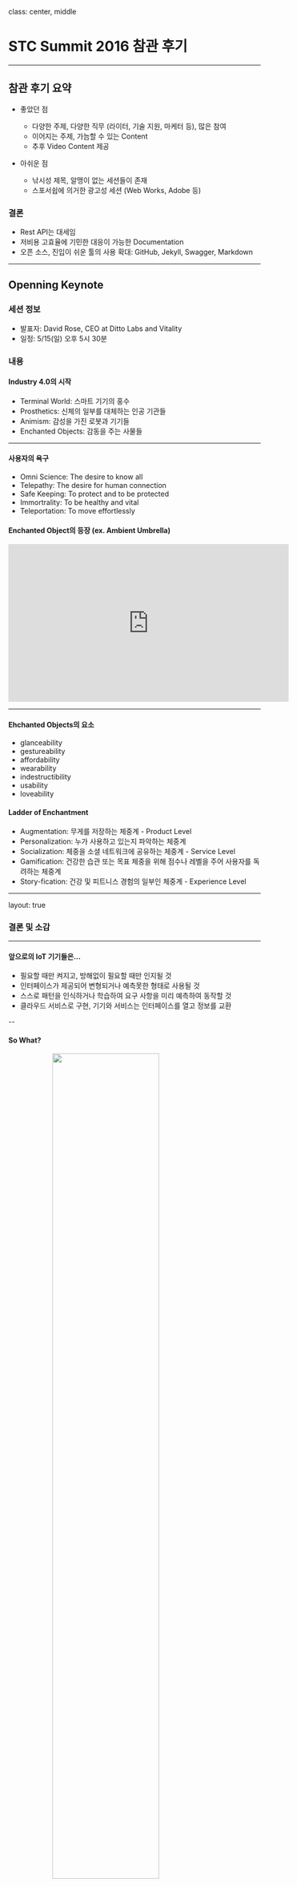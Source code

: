 class: center, middle

# STC Summit 2016 참관 후기

---
## 참관 후기 요약
* 좋았던 점
  * 다양한 주제, 다양한 직무 (라이터, 기술 지원, 마케터 등), 많은 참여
  * 이어지는 주제, 가늠할 수 있는 Content
  * 추후 Video Content 제공

* 아쉬운 점
  * 낚시성 제목, 알맹이 없는 세션들이 존재
  * 스포서쉽에 의거한 광고성 세션 (Web Works, Adobe 등)

### 결론
* Rest API는 대세임
* 저비용 고효율에 기민한 대응이 가능한 Documentation
* 오픈 소스, 진입이 쉬운 툴의 사용 확대: GitHub, Jekyll, Swagger, Markdown

---

## Openning Keynote

### 세션 정보
* 발표자: David Rose, CEO at Ditto Labs and Vitality
* 일정: 5/15(일) 오후 5시 30분

### 내용
#### Industry 4.0의 시작
* Terminal World: 스마트 기기의 홍수
* Prosthetics: 신체의 일부를 대체하는 인공 기관들
* Animism: 감성을 가진 로봇과 기기들
* Enchanted Objects: 감동을 주는 사물들

---
#### 사용자의 욕구
* Omni Science: The desire to know all
* Telepathy: The desire for human connection
* Safe Keeping: To protect and to be protected
* Immortrality: To be healthy and vital
* Teleportation: To move effortlessly

#### Enchanted Object의 등장 (ex. Ambient Umbrella)
 <iframe width="560" height="315" src="https://www.youtube.com/embed/teEZMLUXnSk?autoplay=1" frameborder="0" allowfullscreen></iframe>

---
#### Ehchanted Objects의 요소
* glanceability
* gestureability
* affordability
* wearability
* indestructibility
* usability
* loveability

#### Ladder of Enchantment
* Augmentation: 무게를 저장하는 체중계 - Product Level
* Personalization: 누가 사용하고 있는지 파악하는 체중계
* Socialization: 체중을 소셜 네트워크에 공유하는 체중계 - Service Level
* Gamification: 건강한 습관 또는 목표 체중을 위해 점수나 레벨을 주어 사용자를 독려하는 체중계
* Story-fication: 건강 및 피트니스 경험의 일부인 체중계 - Experience Level

---
layout: true

### 결론 및 소감

---

#### 앞으로의 IoT 기기들은...
* 필요할 때만 켜지고, 방해없이 필요할 때만 인지될 것
* 인터페이스가 제공되어 변형되거나 예측못한 형태로 사용될 것
* 스스로 패턴을 인식하거나 학습하여 요구 사항을 미리 예측하여 동작할 것
* 클라우드 서비스로 구현, 기기와 서비스는 인터페이스를 열고 정보를 교환

--

#### So What?
<img style="margin:0px auto;display:block" width="65%" height="65%" src="http://danjimilk.github.io/DocTest/IoT_World.png" />

---
layout: false

## Your Secret Weapon: The Documentation Handbook

### 세션 정보
* 발표자: Kate Schneider, Senior Technical Writer, Madcap Software
* 일정: 5/16(월) 오전 8시 30분

### 내용
#### 직면한 문제
* 선행 라이터로부터 얻을 수 없는 정보
* 1:1 트레이닝을 하기엔 부족한 시간
* 최신의 내용이 아닌 스타일 가이드
* 여러 버전의 스타일 가이드로 인해 정보의 충돌이 일어남

---
#### The Solution: Doc Handbook
* 중앙 저장소에서 유지됨
* 리뷰, 업데이트, 추가의 반복으로 최신의 정보가 유지
* 트레이닝 도구 및 레퍼런스 도구로 사용될 수 있음
* 문서의 스타일이나 표현이 같은 수준을 유지하도록 도움
* 업무 워크플로를 생성하는데 도움을 줌
* 인력의 고용 및 유출에 따른 정보 손실, 훈련 비용, 교육 자료의 중복을 없앰

#### Doc Handbook 사용 목적
* 트레이닝 도구: 업무 워크플로, 저작 도구
* 레퍼런스 도구: 스타일 가이드, How to 가이드
* Sandbox 도구: 새로운 도구, 스타일 등을 시험해볼 수 있는 테스트 자료
  
<img style="margin:0px auto;display:block" width="60%" height="60%" src="http://danjimilk.github.io/DocTest/Handbook.png" />

#### Doc Handbook Best Practice - Do
* 신입 라이터는 익숙해질 때까지 핸드북을 사용
* 팀 멤버와 협업하여 핸드북을 저작/리뷰
* 신입 라이터의 제안이나 리뷰를 반영

#### Doc Handbook Best Practice - Do Not
* 핸드북을 방치하지 마라
* 하루 아침에 핸드북을 완성하려고 하지마라 (계속 추가하는 방식 사용)
* 기존의 문서를 재작성하지 마라

### 결론
* 우리의 핸드북(스타일 가이드)은 접근이 쉬운가?
* 우리의 핸드북은 계속 업데이트되고 업무 시 참조할 수 있는 것인가?
* 우리의 핸드북으로 멤버의 변화에 대응할 수 있는가?
* 우리의 핸드북이 위와 같은 특징을 가질 수 있도록 업데이트 및 재작성할 가치가 있음

---
## Generating API Doc automatically

### 세션정보
* 발표자: Ed Marshall, Marshall Documentation Consulting
* 일정: 5/16(월) 오전 9시 45분
* 비고: 청강 중 다른 세션으로 이동

### 내용 및 소감
* TC에서 API/SDK 라이터의 비중이 커짐, 하지만 툴은? Robo Help를 많이 씀
* API 문서의 자동화를 위해 Doxygen, JavaDoc, Swagger 등을 소개함
* API/SDK 라이터의 덕목으로 Code Reading 스킬을 강조함
* API 사용 목적, API를 쓰게되는 맥락이나 사용 로직을 제공하는 것도 중요
* 소스 코드에 문서화하기 때문에 개발자와 협업 규칙을 잘 세워야 함
* JavaDoc 위주로 설명이 진행되어 더 듣지 않고 이돔함

---
## Tech Comm and Tech Support Working Together
### 세션정보
* 발표자: Rick Lippincott, Senior Technical Writer, Blacktree Technology/Analogic
* 일정: 5/16(월) 오전 9시 45분

### 내용 및 소감
* Tech Comm은 내부 개발자와 커뮤니케이션 하며 문서를 생성 
* Tech Comm이 만든 문서로 유저 또는 외부 개발자와 커뮤니케이션 실시
* Tech Comm이 만든 문서/제품의 문제점을 Tech Support가 잘 수집
* Tech Comm이 Tech Support에게 문서 리뷰를 부탁하는 방식 등으로 협업 가능
* 우리 조직의 입장에서 ID개발지원실이 Tech Support라 가정할 수 있음

---
## REST API Documentation Best Practice
### 세션정보
* 발표자: Marta Rauch, Sr. Principal Information Developer, Oracle
* 일정: 5/16(월) 오후 1시

### 내용
#### 다룬 주제
  * Intro and importance of REST APIs
  * Best practices for REST API content
  * How one company does this
  * Useful tools

---
#### Intro and importance of REST APIs
* REST API: ROA (Resource Oreinted Architecture)구조로 웹의 콘텐츠를 하나의 자원으로 보고 HTTP의 GET, POST, PUT, DELETE를 CRUD를 수행하는 구조
* 빠르게 성장하고 있고 산업 표준으로 자리 잡음
* 소셜 네트워크, IoT, Cloud, 모바일, 웨어러블에 사용됨
* 정확함, 내용의 신뢰성이 API 문서에 가장 크게 요구되는 요소임

#### [Best Practice](http://docs.oracle.com/cloud/latest/jcs_gs/JSRMR/) for REST API Document
* 레퍼런스 타입뿐만 아니라 Get Started, Task Oriented 토픽도 함께 제공함
* Use Cases별 API 사용 가이드 제공 (레퍼런스보다 가이드 성격)
* Task Based Category로 API 레퍼런스를 필터링해서 접근할 수 있어야 함
* 이름, URI, 지원 Methods, Overview, Method별 설명, 파라미터, 노트로 구성
* Response (Status Code)에 대한 설명 필요
* 다양항 방법으로 정보에 접근하도록 해야 함 (필터 기준: Task, Path, Method)
* 문서 콘텐트 자체도 자동화되어 산출될 수 있게 해당 언어 또는 언어가 지원하는 포맷으로 작성해야 함

---
#### API Documentation Generation
* Oracle 제품에 대한 REST API 문서 작성
* Swagger을 사용하여 문서화를 자동화 했지만 표시하는 템플릿(Swagger UI)를 커스터마이징함
* 문서를 배포하는 앱을 만들고 문서를 배포할 수 있도록 REST API를 만듬
* 문서 배포 앱이 Oracle 내부의 CMS에서 Content를 추출하여 문서를 배포함

#### REST API 문서화를 위해 사용한 도구
* GitHub: Repository로 사용
* Postman (Chrome Extension): REST API를 테스트하기 위한 도구
* 브라우저 외에도 Desk Top용 REST Client나 cURL 오픈 소스를 사용하기도 함

#### References
* [Tom Johnson's API Doc posts](http://idratherbewriting.com/category/api-documentation/)
* [Tom Johnson podcast with Peter Gruenbaum on automating REST API Doc](http://idratherbewriting.com/2015/01/05/podcast-automating-rest-api-documentation-with-peter-gruenbaum/)
* [Sarah Maddox, API Technical writing](http://www.slideshare.net/sarahmaddox/api-technical-writing)

---
## Collaborating and Contributing in GitHub
### 세션정보
* 발표자: Nicky Bleiel, Watson Information Developer, IBM Watson
* 일정: 5/16(월) 오후 2시 15분

### 내용
#### GitHub란?
* 소프트웨어 프로젝트를 위한 웹 기반 저장소 (31 million repositories)
* GitHub uses Git.
* Git: Distributed version control system for software development

---
#### 특징
* SNS 특징이 있음, 유명 프로젝트, 유명 개발자를 Follow할 수 있음
* 문서 저작을 함께 할 수 있음
* 문서 또한 코드와 같은 파일로 취급
* 계정 생성은 무료, 단 Private Repository를 만들어야 할 경우 유료

#### GitHub 이해를 돕기 위한 레퍼런스
* [Guruble Blog](http://guruble.com/?p=116)
* [딤딤이 Blog](http://dimdim.tistory.com/entry/GIT%EC%97%90-%EB%8C%80%ED%95%9C-%EB%82%B4%EC%9A%A9%EC%A0%95%EB%A6%AC-%EC%A0%95%EB%A6%AC%EC%A4%91)

#### GitHub에서 문서화하는 방법
* Readmes 생성 (Markdown)
* GitHub Pages (gh-pages 브랜치 사용)
* Wikis (Markdown)

---
#### Markdown
* 가벼운 규칙으로 HTML 변환이 쉬운 문법 (Wiki Markup와 비슷)
* John Gruber에 의해 만들어짐
* GitHub에서 문서화를 위해 Markdown을 사용
* Syntax Highlighting, Task List, Tables를 추가로 지원
* [Markdown Cheatsheet](https://guides.github.com/pdfs/markdown-cheatsheet-online.pdf)

### 소감
* GitHub의 특징을 활용하면서 문서화하는 스킬은 대부분 최근 TW에게 요구되는 Trendy한 스킬이라고 느낌
* Markdown이 문서 요구 사항을 모두 만족시키지 못하지만 빠른 대응 가능
* Code와 문서의 경계를 크게 두지 않는 사고 방식을 확인함

---
## Interactive Document and the IoT
### 세션정보
* 발표자: Vi Kellersohn, Chief Marketing Officer, Oberon Technologies
* 일정: 5/17(화) 오전 8시 30분

### 내용
* IoT 기기들은 필요한 정보를 인터넷을 통해 수집하여, 기기 스스로를 제어하거나 정보를 디스플레이할 수 있음
* 또는 반대로 IoT 기기의 상태 정보나 센서 정보를 인터넷을 통해 전송 가능
* Interactive Content는 제품 상태 정보나 사용자의 진행 상태를 이용해 반응형 방식으로 정보를 전달하는 것
* 실제로 세션에서는 커피 머신 + 라즈베리 파이 + 센서 + Wireless Network를 조합하여 반응형 콘텐트 시연

---
<img width="70%" height="70%" src="http://danjimilk.github.io/DocTest/Interactive_Content.jpg">

### 소감
* Interactive Content가 무엇인지 가장 구체적으로 보여준 세션
* 독자를 예상 분석한 과거에는 완벽히 Personalized Content 구현이 불가했음
* 실제 Personalized Content를 지향하려면 Connectivity를 통한 정보 수집과 이에 따른 Conditional Content는 필수임
* 물론 Content는 계속 범용적이며 모든 것을 포괄할 수 있을 정도로 많은 정보를 들고 있어야 Personalized Content를 생성할 수 있음

---
## Do More with Less and Increase your Return on Content(ROC)
### 세션정보
* 발표자: Abhishek Jain, Product Manager, Adobe
* 일정: 5월 17일(화) 오전 9시 45분

### 내용
#### 서론
* 회사는 Content 생산을 위해 많은 예산을 편성하지 않거나 예산을 깎고 있음
* 예산은 줄었지만 요구하는 것들은 많아짐
* 이 상황에서 집중해야 할 것, 줄여야 할 것이 무엇인지 고민임

---
#### 필수적인 Content를 생산하고 프로세스를 효율화하라
* Content 전략
  * 처음부터 완변한 Content를 만들 필요 없음
  * 소프트웨어의 Agile 방법론처럼 Content 생산/관리 필요(Lean)
  * 누가 이 문서를 필요로 하는지?
  * 그들이 언제까지 어느 수준의 정보를 필요로 하는지?
  * 그리고 그 요구가 단계별로 진행될 수 있는지?
  * 필요없는 Content나 프로세스를 줄일 수 있는 부분은 없는지?
  * 계속적인 Content 개선을 쉽게 할 수 있는 방법은 무엇인지? 

* 프로세스 전략
  * 우리의 프로세스 중 가장 비용 개선이 쉽게 될 수 있는 부분은 리뷰 프로세스
  * 완벽한 리뷰는 불가능하며, 수시/순환 방식으로 계속적 리뷰해야 함
  * 리뷰의 결과물은 항상 최종 결과물과 큰 차이가 없어야 함 (항시 배포 가능)

---
#### 트래픽과 ROC의 측정
* 사용자를 이해함으로 측정해야 할 자료를 판단할 수 있음
* 수집할만한 자료
  * 많이 읽는 Content
  * 많이 검색하는 Keyword
  * 소비하는 지역과 언어
  * 어떤 서비스를 통해 접속하는지? (Organic Search, Site Refer, Social)
  * 어떤 형태의 기기로 접속하는지?
  * 토픽을 읽는데 소비되는 시간
  * 토픽을 그냥 지나치는 비율
  * 멀티미디어 Content의 소비율이나 양

* 필요 Action
  * 검색 쿼리가 많거나 자주 소비되는 Content는 생성하거나 강화해야 함
  * 사용자의 피드백은 바로 반영할 가치가 있음
  * 고비용 대비 저효율의 콘텐트를 줄여야 함(미디어 Content, 단순히 조회수로 비디오 영상의 효용성을 판단할 수 없음)

---
#### Technical Content Workflow is becoming circular
<img style="margin:0px auto;display:block" width="60%" height="60%" src="http://danjimilk.github.io/DocTest/Technical_Content_WorkFlow.png" />

#### 사용자 참여 전략
* 사용자에 의해 생성된 UGC, UCC Content를 활용할 것 (Community)
* 포럼 등을 통해 사용자에게 응대한 Content(Feedback)을 재사용 할 것
* 사용자에게 Content 저작 및 편집까지 맡기는 것도 좋은 방법 (Wiki 스타일)

---
### 소감
* 팀의 사이트 통계와 같은 것들이 왜 필요한지?
* 통계를 통해 우리는 어떤 결정을 해야 할 것인지 더 깊이 고민'만'하게 됨
* 제목에 이끌려 내용을 들었지만 Practice가 없어서 많이 아쉬웠음
* 동시간 대에 했던 Cut to the Core with Simplified Technical English 세션을 들어보지 못해 아쉬웠음

---
## Writing Technical Docs like a Hacker with Jekyll
### 세션정보
* 발표자: Tom Johnson, Technical Writer, Amazon Lab 126
* 일정: 5월 17일(화) 오후 1시

### 내용
#### 서론
* Single Sourcing, Multi Channel Publishing 지원 CMS는 진입 장벽이 높음
* 고도로 모듈화된 문서 시스템을 쓰려면, Dita 같은 XML 포맷을 사용해야 하고 배경 지식도 알아야 함
* Web Server나 Database로 Web Publishing하는 CMS도 사전에 준비해야 하는 Infrastructure가 있고 이를 이해해야 커스터마이징을 통해 활용도가 올라감
* 이런 상황에서 Jekyll을 이용한 Documentation Practice를 공유

---
#### Jekyll 이용한 문서화 Practice
* Simple, Stable, Secure, Lightweight, Fast
* 사이트 생성: Jekeyll
* 파일 포맷: Text
* 저작 도구: Text Editor
* 협업 도구: Git, GitHub
* Versioning 도구: Git
* 그 외 필요도구 (Extensions): Server Hooks
* Site Design: [Bootstrap](http://getbootstrap.com/) (UI Framework)
* Content Re-use, Conditional Content: [Liquid](http://shopify.github.io/liquid/) (Template Lanugage)
* Multiple Output: Build Config 활용

#### 소감
* Technical Wrtier가 누구보다 Content/Information 특성을 잘 알기 때문에 그 누구보다 저작하고 관리하는 툴이 어떠해야 하는지 잘 알아야 함
* 여러 도구의 조합으로 관리하는 정보에 맞는 Documentation System을 구축한 Practice에 감탐함
* [발표](http://idratherbewriting.com/files/jekyllwritetechdocslikehackerstc/#/27) 마지막에 Jekyll이 자신을 매우 자유롭게 만들어줬다는 점이 이해됨

---
## Up with Markdown
### 세션정보
* 발표자: Dave Gash, Freelancer (Tech Publisher, Conference Speaker) 
* 일정: 5월 17일(화) 오후 2시 15분

### 내용 및 소감
* Markdwon의 특징으로 Simple하고 빠름을 강조
* 많은 사람들이 Markdown을 쓰고 있고 많은 CMS가 Markdown을 지원
* Markdown 문법과 사용예를 제공함
* GitHub의 인기를 등에 업고 가벼운 Markup 언어의 주류가 되어가고 있음
* Web Publishing할 때 Rich Editor, HTML을 사용하지만 문서를 작성하는 비용과 시간을 단축하기 위해 Markdown과 같은 간단한 Markup 언어 사용을 고려해야 함

---
## Automate Release Notes for Quick and Accurate Results
### 세션정보
* 발표자: Tanya Ivanova, Senior Manager, Technical Publications, Genesys
* 일정: 5월 18일(수) 오전 8시 30분

### 내용
* Release Notes 생성을 자동화하기 위해 Jira와 위키를 사용
* Jira에 Release Notes용 Jira Custom Issue Type을 생성하여 사용
* Release Notes용 Issue를 필터로 걸러내고 플러그인을 이용 템플릿 텍스트를 생성
* MediaWiki의 Extension을 개발하여 추출된 템플릿 텍스트를 위키에 배포

---
<img style="margin:0px auto;display:block" width="60%" height="60%" src="http://danjimilk.github.io/DocTest/Auto-Generate_ReleaseNote.png" />

### 소감
* DB에 있는 정보를 쿼리하고 이를 이용하여 Dynamic Content를 생성하는 방법은 상당한 업무 효율 제공함
* 사전에 정보의 설계와 툴의 조합 등을 깊이 고민해야 하는 전제가 따름
* Confluence를 쓰지 않고 왜 MediaWiki를 썼냐는 질문에 기존에 MediaWiki로 고객에게 Content를 배포했기 때문이라는 간단한 대답이 돌아옴
